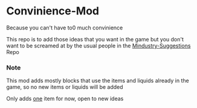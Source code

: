 # Convinience-Mod

Because you can't have to0 much convinience

This repo is to add those ideas that you want in the game but you don't want to be screamed at by the usual people in the [Mindustry-Suggestions](https://github.com/Anuken/Mindustry-Suggestions) Repo

### Note

This mod adds mostly blocks that use the items and liquids already in the game, so no new items or liquids will be added

Only adds [one](content/blocks/reinforced-conveyor.json) item for now, open to new ideas